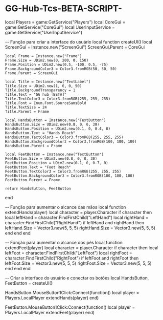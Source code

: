 # GG-Hub-Tcs-BETA-SCRIPT-
local Players = game:GetService("Players")
local CoreGui = game:GetService("CoreGui")
local UserInputService = game:GetService("UserInputService")

-- Função para criar a interface do usuário
local function createUI()
    local ScreenGui = Instance.new("ScreenGui")
    ScreenGui.Parent = CoreGui

    local Frame = Instance.new("Frame")
    Frame.Size = UDim2.new(0, 200, 0, 150)
    Frame.Position = UDim2.new(0.5, -100, 0.5, -75)
    Frame.BackgroundColor3 = Color3.fromRGB(50, 50, 50)
    Frame.Parent = ScreenGui

    local Title = Instance.new("TextLabel")
    Title.Size = UDim2.new(1, 0, 0, 50)
    Title.BackgroundTransparency = 1
    Title.Text = "GG hub [BETA]"
    Title.TextColor3 = Color3.fromRGB(255, 255, 255)
    Title.Font = Enum.Font.SourceSansBold
    Title.TextSize = 24
    Title.Parent = Frame

    local HandsButton = Instance.new("TextButton")
    HandsButton.Size = UDim2.new(0.8, 0, 0, 30)
    HandsButton.Position = UDim2.new(0.1, 0, 0.4, 0)
    HandsButton.Text = "Hands Reach"
    HandsButton.TextColor3 = Color3.fromRGB(255, 255, 255)
    HandsButton.BackgroundColor3 = Color3.fromRGB(100, 100, 100)
    HandsButton.Parent = Frame

    local FeetButton = Instance.new("TextButton")
    FeetButton.Size = UDim2.new(0.8, 0, 0, 30)
    FeetButton.Position = UDim2.new(0.1, 0, 0.7, 0)
    FeetButton.Text = "Foot Reach"
    FeetButton.TextColor3 = Color3.fromRGB(255, 255, 255)
    FeetButton.BackgroundColor3 = Color3.fromRGB(100, 100, 100)
    FeetButton.Parent = Frame

    return HandsButton, FeetButton
end

-- Função para aumentar o alcance das mãos
local function extendHands(player)
    local character = player.Character
    if character then
        local leftHand = character:FindFirstChild("LeftHand")
        local rightHand = character:FindFirstChild("RightHand")
        if leftHand and rightHand then
            leftHand.Size = Vector3.new(5, 5, 5)
            rightHand.Size = Vector3.new(5, 5, 5)
        end
    end
end

-- Função para aumentar o alcance dos pés
local function extendFeet(player)
    local character = player.Character
    if character then
        local leftFoot = character:FindFirstChild("LeftFoot")
        local rightFoot = character:FindFirstChild("RightFoot")
        if leftFoot and rightFoot then
            leftFoot.Size = Vector3.new(5, 5, 5)
            rightFoot.Size = Vector3.new(5, 5, 5)
        end
    end
end

-- Criar a interface do usuário e conectar os botões
local HandsButton, FeetButton = createUI()

HandsButton.MouseButton1Click:Connect(function()
    local player = Players.LocalPlayer
    extendHands(player)
end)

FeetButton.MouseButton1Click:Connect(function()
    local player = Players.LocalPlayer
    extendFeet(player)
end)

